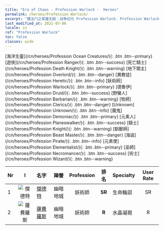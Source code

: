 ```yaml
---
title: "Era of Chaos - Profession Warlock -  Heroes"
permalink: /heroes/Profession Warlock/
excerpt: "魔法门之英雄无敌：战争纪元 Profession Warlock. Profession Warlock. List of Profession  in Era of Chaos"
last_modified_at: 2021-07-06
locale: cn
ref: "Profession Warlock"
toc: false
classes: wide
---
```

 [海洋生靈](/cn/heroes/Profession Ocean Creatures/){: .btn .btn--primary} [遊俠](/cn/heroes/Profession Ranger/){: .btn .btn--success} [死亡騎士](/cn/heroes/Profession Death Knight/){: .btn .btn--warning} [地下領主](/cn/heroes/Profession Overlord/){: .btn .btn--danger} [異教徒](/cn/heroes/Profession Heretic/){: .btn .btn--info} [妖術師](/cn/heroes/Profession Warlock/){: .btn .btn--primary} [德魯伊](/cn/heroes/Profession Druid/){: .btn .btn--success} [野蠻人](/cn/heroes/Profession Barbarian/){: .btn .btn--warning} [牧師](/cn/heroes/Profession Clerics/){: .btn .btn--danger} [Unknown](/cn/heroes/Profession Unknown/){: .btn .btn--info} [魔鬼](/cn/heroes/Profession Demoniac/){: .btn .btn--primary} [元素人](/cn/heroes/Profession Planeswalker/){: .btn .btn--success} [騎士](/cn/heroes/Profession Knight/){: .btn .btn--warning} [馴獸師](/cn/heroes/Profession Beast Master/){: .btn .btn--danger} [海盜](/cn/heroes/Profession Pirate/){: .btn .btn--info} [元素使](/cn/heroes/Profession Elementalist/){: .btn .btn--primary} [巫師](/cn/heroes/Profession Necromancer/){: .btn .btn--success} [術士](/cn/heroes/Profession Wizard/){: .btn .btn--warning} 

  | Nr |  I |    名字    |  陣營  |  Profession   |  排名  |    Specialty     | User Rate  | 
  |:---|:--:|:-----------|:-------:|:-------------:|:------:|:-----------------|:----:|
  | 1 | ![傑德特](/images/h/h_Jeddite.jpg) | [傑德特](/cn/heroes/Jeddite/) | 幽暗地城 | 妖術師 | **SR** |  生命輪迴 | SR |
  | 2 | ![薩費羅斯](/images/h/h_Sephinroth.jpg) | [薩費羅斯](/cn/heroes/Sephinroth/) | 幽暗地城 | 妖術師 | **R** |  水晶凝視 | R |
